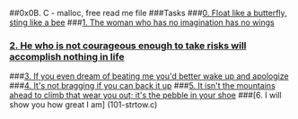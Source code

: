 ##0x0B. C - malloc, free read me file
###Tasks
###[0. Float like a butterfly, sting like a bee](0-create_array.c)
###[1. The woman who has no imagination has no wings](1-strdup.c)
### [2. He who is not courageous enough to take risks will accomplish nothing in life](2-str_concat.c)
###[3. If you even dream of beating me you'd better wake up and apologize](3-alloc_grid.c)
###[4. It's not bragging if you can back it up](4-free_grid.c)
###[5. It isn't the mountains ahead to climb that wear you out; it's the pebble in your shoe](100-argstostr.c)
###[6. I will show you how great I am] (101-strtow.c)
